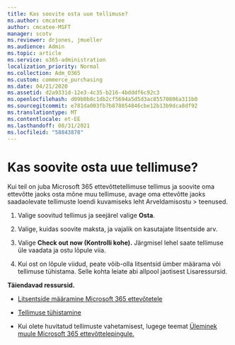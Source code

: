 ```yaml
---
title: Kas soovite osta uue tellimuse?
ms.author: cmcatee
author: cmcatee-MSFT
manager: scotv
ms.reviewer: drjones, jmueller
ms.audience: Admin
ms.topic: article
ms.service: o365-administration
localization_priority: Normal
ms.collection: Adm_O365
ms.custom: commerce_purchasing
ms.date: 04/21/2020
ms.assetid: d2a9331d-12e3-4c35-b216-4bdddf6c92c3
ms.openlocfilehash: d09b0b8c1db2cf5694a5d5d3ac85570806a311b0
ms.sourcegitcommit: e781da003fb7b878854846cbe12b13b9dca8df92
ms.translationtype: MT
ms.contentlocale: et-EE
ms.lasthandoff: 08/31/2021
ms.locfileid: "58843878"
---
```

# <a name="looking-to-buy-a-new-subscription"></a>Kas soovite osta uue tellimuse?

Kui teil on juba Microsoft 365 ettevõttetellimuse tellimus ja soovite oma ettevõtte jaoks osta  mõne muu tellimuse, avage oma ettevõtte jaoks saadaolevate tellimuste loendi kuvamiseks leht Arveldamisostu \> [](https://go.microsoft.com/fwlink/p/?linkid=868433) teenused.
 
1. Valige soovitud tellimus ja seejärel valige **Osta**.

2. Valige, kuidas soovite maksta, ja vajalik on kasutajate litsentside arv.

3. Valige **Check out now (Kontrolli kohe).** Järgmisel lehel saate tellimuse üle vaadata ja ostu lõpule viia.

4. Kui ost on lõpule viidud, peate võib-olla litsentsid ümber määrama või tellimuse tühistama. Selle kohta leiate abi allpool jaotisest Lisaressursid.

 **Täiendavad ressursid.**
  
- [Litsentside määramine Microsoft 365 ettevõtetele](https://docs.microsoft.com/microsoft-365/admin/add-users/add-users)
    
- [Tellimuse tühistamine](https://docs.microsoft.com/microsoft-365/commerce/subscriptions/cancel-your-subscription)
    
- Kui olete huvitatud tellimuste vahetamisest, lugege teemat [Üleminek muule Microsoft 365 ettevõttelepingule.](https://docs.microsoft.com/microsoft-365/commerce/subscriptions/switch-to-a-different-plan)